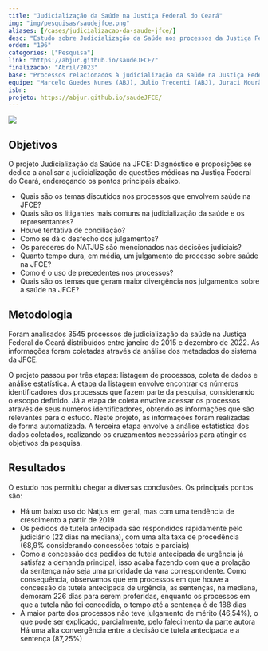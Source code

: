 ```yaml
---
title: "Judicialização da Saúde na Justiça Federal do Ceará"
img: "img/pesquisas/saudejfce.png"
aliases: [/cases/judicializacao-da-saude-jfce/]
desc: "Estudo sobre Judicialização da Saúde nos processos da Justiça Federal do Ceará."
ordem: "196"
categories: ["Pesquisa"]
link: "https://abjur.github.io/saudeJFCE/"
finalizacao: "Abril/2023"
base: "Processos relacionados à judicialização da saúde na Justiça Federal do Ceará, distribuídos entre 01/01/2015 e 31/12/2022."
equipe: "Marcelo Guedes Nunes (ABJ), Julio Trecenti (ABJ), Juraci Mourão Lopes Filho (Unichristus), Eduardo Vilar (TRF5), Leonardo Resende Martins (TRF5)"
isbn: 
projeto: https://abjur.github.io/saudeJFCE/
---
```


![](/img/pesquisas/saudejfce.png)

## Objetivos

O projeto Judicialização da Saúde na JFCE: Diagnóstico e proposições se dedica a analisar a judicialização de questões médicas na Justiça Federal do Ceará, endereçando os pontos principais abaixo.

- Quais são os temas discutidos nos processos que envolvem saúde na JFCE?
- Quais são os litigantes mais comuns na judicialização da saúde e os representantes?
- Houve tentativa de conciliação?
- Como se dá o desfecho dos julgamentos?
- Os pareceres do NATJUS são mencionados nas decisões judiciais?
- Quanto tempo dura, em média, um julgamento de processo sobre saúde na JFCE?
- Como é o uso de precedentes nos processos?
- Quais são os temas que geram maior divergência nos julgamentos sobre a saúde na JFCE?

## Metodologia

Foram analisados 3545 processos de judicialização da saúde na Justiça Federal do Ceará distribuídos entre janeiro de 2015 e dezembro de 2022. As informações foram coletadas através da análise dos metadados do sistema da JFCE. 

O projeto passou por três etapas: listagem de processos, coleta de dados e análise estatística. A etapa da listagem envolve encontrar os números identificadores dos processos que fazem parte da pesquisa, considerando o escopo definido. Já a etapa de coleta envolve acessar os processos através de seus números identificadores, obtendo as informações que são relevantes para o estudo. Neste projeto, as informações foram realizadas de forma automatizada. A terceira etapa envolve a análise estatística dos dados coletados, realizando os cruzamentos necessários para atingir os objetivos da pesquisa.



## Resultados

O estudo nos permitiu chegar a diversas conclusões. Os principais pontos são:

- Há um baixo uso do Natjus em geral, mas com uma tendência de crescimento a partir de 2019
- Os pedidos de tutela antecipada são respondidos rapidamente pelo judiciário (22 dias na mediana), com uma alta taxa de procedência (68,9% considerando concessões totais e parciais)
- Como a concessão dos pedidos de tutela antecipada de urgência já satisfaz a demanda principal, isso acaba fazendo com que a prolação da sentença não seja uma prioridade da vara correspondente. Como consequência, observamos que em processos em que houve a concessão da tutela antecipada de urgência, as sentenças, na mediana, demoram 226 dias para serem proferidas, enquanto os processos em que a tutela não foi concedida, o tempo até a sentença é de 188 dias
- A maior parte dos processos não teve julgamento de mérito (46,54%), o que pode ser explicado, parcialmente, pelo falecimento da parte autora
Há uma alta convergência entre a decisão de tutela antecipada e a sentença (87,25%)


